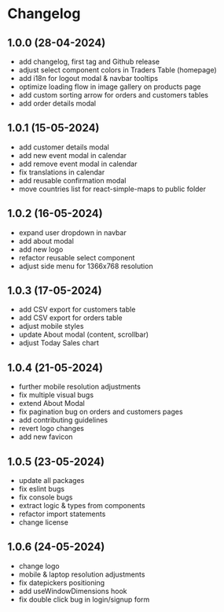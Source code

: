 # Changelog

## 1.0.0 (28-04-2024)

- add changelog, first tag and Github release
- adjust select component colors in Traders Table (homepage)
- add i18n for logout modal & navbar tooltips
- optimize loading flow in image gallery on products page
- add custom sorting arrow for orders and customers tables
- add order details modal

## 1.0.1 (15-05-2024)

- add customer details modal
- add new event modal in calendar
- add remove event modal in calendar
- fix translations in calendar
- add reusable confirmation modal
- move countries list for react-simple-maps to public folder

## 1.0.2 (16-05-2024)

- expand user dropdown in navbar
- add about modal
- add new logo
- refactor reusable select component
- adjust side menu for 1366x768 resolution

## 1.0.3 (17-05-2024)

- add CSV export for customers table
- add CSV export for orders table
- adjust mobile styles
- update About modal (content, scrollbar)
- adjust Today Sales chart

## 1.0.4 (21-05-2024)

- further mobile resolution adjustments
- fix multiple visual bugs
- extend About Modal
- fix pagination bug on orders and customers pages
- add contributing guidelines
- revert logo changes
- add new favicon

## 1.0.5 (23-05-2024)

- update all packages
- fix eslint bugs
- fix console bugs
- extract logic & types from components
- refactor import statements
- change license

## 1.0.6 (24-05-2024)

- change logo
- mobile & laptop resolution adjustments
- fix datepickers positioning
- add useWindowDimensions hook
- fix double click bug in login/signup form